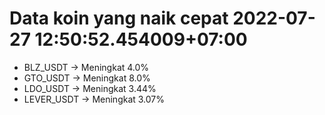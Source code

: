 # Data koin yang naik cepat 2022-07-27 12:50:52.454009+07:00

* BLZ_USDT -> Meningkat 4.0%
* GTO_USDT -> Meningkat 8.0%
* LDO_USDT -> Meningkat 3.44%
* LEVER_USDT -> Meningkat 3.07%
